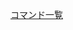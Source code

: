 [コマンド一覧](https://github.com/shugo/textbringer/wiki/%E3%82%B3%E3%83%9E%E3%83%B3%E3%83%89%E4%B8%80%E8%A6%A7)